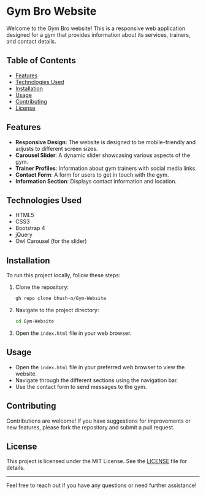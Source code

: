 # Gym Bro Website

Welcome to the Gym Bro website! This is a responsive web application designed for a gym that provides information about its services, trainers, and contact details.

## Table of Contents

- [Features](#features)
- [Technologies Used](#technologies-used)
- [Installation](#installation)
- [Usage](#usage)
- [Contributing](#contributing)
- [License](#license)

## Features

- **Responsive Design**: The website is designed to be mobile-friendly and adjusts to different screen sizes.
- **Carousel Slider**: A dynamic slider showcasing various aspects of the gym.
- **Trainer Profiles**: Information about gym trainers with social media links.
- **Contact Form**: A form for users to get in touch with the gym.
- **Information Section**: Displays contact information and location.

## Technologies Used

- HTML5
- CSS3
- Bootstrap 4
- jQuery
- Owl Carousel (for the slider)

## Installation

To run this project locally, follow these steps:

1. Clone the repository:
   ```bash
   gh repo clone bhush-n/Gym-Website
   ```
2. Navigate to the project directory:
   ```bash
   cd Gym-Website
   ```
3. Open the `index.html` file in your web browser.

## Usage

- Open the `index.html` file in your preferred web browser to view the website.
- Navigate through the different sections using the navigation bar.
- Use the contact form to send messages to the gym.

## Contributing

Contributions are welcome! If you have suggestions for improvements or new features, please fork the repository and submit a pull request.

## License

This project is licensed under the MIT License. See the [LICENSE](LICENSE) file for details.

---

Feel free to reach out if you have any questions or need further assistance!
```

